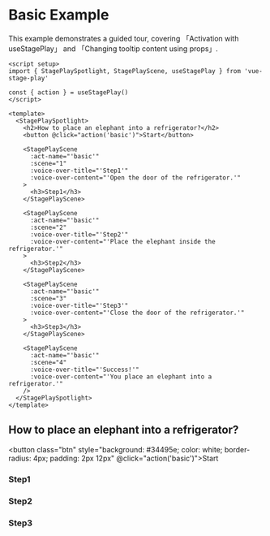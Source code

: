 <script setup>
import { StagePlaySpotlight, StagePlayScene, useStagePlay } from '../../src/index.ts'

const { action } = useStagePlay()
</script>

# Basic Example

This example demonstrates a guided tour, covering 「Activation with useStagePlay」 and 「Changing tooltip content using props」.

```vue
<script setup>
import { StagePlaySpotlight, StagePlayScene, useStagePlay } from 'vue-stage-play'

const { action } = useStagePlay()
</script>

<template>
  <StagePlaySpotlight>
    <h2>How to place an elephant into a refrigerator?</h2>
    <button @click="action('basic')">Start</button>

    <StagePlayScene 
      :act-name="'basic'"
      :scene="1"
      :voice-over-title="'Step1'"
      :voice-over-content="'Open the door of the refrigerator.'" 
    >
      <h3>Step1</h3>
    </StagePlayScene>

    <StagePlayScene 
      :act-name="'basic'"
      :scene="2"
      :voice-over-title="'Step2'"
      :voice-over-content="'Place the elephant inside the refrigerator.'" 
    >
      <h3>Step2</h3>
    </StagePlayScene>

    <StagePlayScene 
      :act-name="'basic'"
      :scene="3"
      :voice-over-title="'Step3'"
      :voice-over-content="'Close the door of the refrigerator.'" 
    >
      <h3>Step3</h3>
    </StagePlayScene>

    <StagePlayScene
      :act-name="'basic'"
      :scene="4"
      :voice-over-title="'Success!'"
      :voice-over-content="'You place an elephant into a refrigerator.'"
    />
  </StagePlaySpotlight>
</template>
```

## How to place an elephant into a refrigerator? 

<button class="btn" style="background: #34495e; color: white; border-radius: 4px; padding: 2px 12px" @click="action('basic')">Start</button>


<StagePlaySpotlight>
  <StagePlayScene :act-name="'basic'" :scene="1" :voice-over-title="'Step1'" :voice-over-content="'Open the door of the refrigerator.'" >

  ### Step1

  </StagePlayScene>

  <StagePlayScene :act-name="'basic'" :scene="2" :voice-over-title="'Step2'" :voice-over-content="'Place the elephant inside the refrigerator.'" >

  ### Step2

  </StagePlayScene>

  <StagePlayScene :act-name="'basic'" :scene="3" :voice-over-title="'Step3'" :voice-over-content="'Close the door of the refrigerator.'" >

  ### Step3

  </StagePlayScene>

  <StagePlayScene :act-name="'basic'" :scene="4" :voice-over-title="'Success!'" :voice-over-content="'You place an elephant into a refrigerator.'" />
</StagePlaySpotlight>